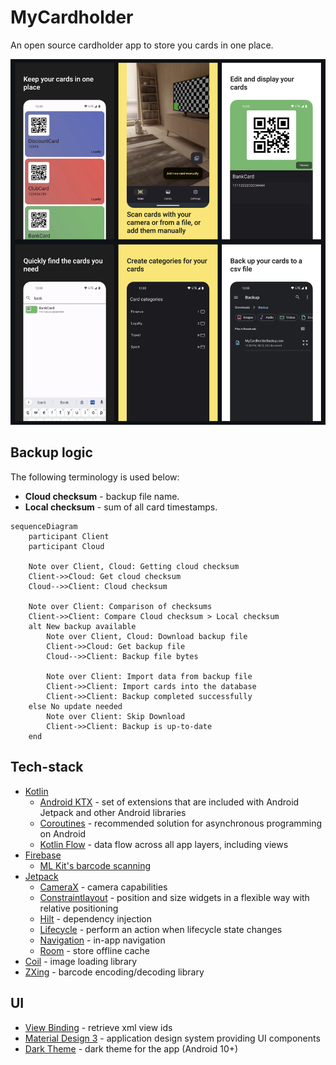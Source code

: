 # MyCardholder

An open source cardholder app to store you cards in one place.

![Screenshots](screenshots.jpg)

## Backup logic

The following terminology is used below:

* **Cloud checksum** - backup file name.
* **Local checksum** - sum of all card timestamps.

```mermaid
sequenceDiagram
    participant Client
    participant Cloud

    Note over Client, Cloud: Getting cloud checksum
    Client->>Cloud: Get cloud checksum
    Cloud-->>Client: Cloud checksum
    
    Note over Client: Comparison of checksums
    Client->>Client: Compare Cloud checksum > Local checksum
    alt New backup available
        Note over Client, Cloud: Download backup file
        Client->>Cloud: Get backup file
        Cloud-->>Client: Backup file bytes
        
        Note over Client: Import data from backup file
        Client->>Client: Import cards into the database
        Client->>Client: Backup completed successfully
    else No update needed
        Note over Client: Skip Download
        Client->>Client: Backup is up-to-date
    end
```

## Tech-stack

* [Kotlin](https://kotlinlang.org/)
    * [Android KTX](https://developer.android.com/kotlin/ktx) - set of extensions that are included
      with Android Jetpack and other Android libraries
    * [Coroutines](https://developer.android.com/kotlin/coroutines) - recommended solution for
      asynchronous programming on Android
    * [Kotlin Flow](https://developer.android.com/kotlin/flow) - data flow across all app layers,
      including views
* [Firebase](https://firebase.google.com/)
    * [ML Kit's barcode scanning](https://firebase.google.com/docs/ml-kit/read-barcodes)
* [Jetpack](https://developer.android.com/jetpack)
    * [CameraX](https://developer.android.com/jetpack/androidx/releases/camera) - camera
      capabilities
    * [Constraintlayout](https://developer.android.com/jetpack/androidx/releases/constraintlayout) -
      position and size widgets in a flexible way with relative positioning
    * [Hilt](https://developer.android.com/training/dependency-injection/hilt-android) - dependency
      injection
    * [Lifecycle](https://developer.android.com/topic/libraries/architecture/lifecycle) - perform an
      action when lifecycle state changes
    * [Navigation](https://developer.android.com/topic/libraries/architecture/navigation/) - in-app
      navigation
    * [Room](https://developer.android.com/jetpack/androidx/releases/room) - store offline cache
* [Coil](https://github.com/coil-kt/coil) - image loading library
* [ZXing](https://mvnrepository.com/artifact/com.google.zxing/core) - barcode encoding/decoding
  library

## UI

* [View Binding](https://developer.android.com/topic/libraries/view-binding) - retrieve xml view ids
* [Material Design 3](https://m3.material.io/) - application design system providing UI components
* [Dark Theme](https://material.io/develop/android/theming/dark) - dark theme for the app (Android
  10+)
